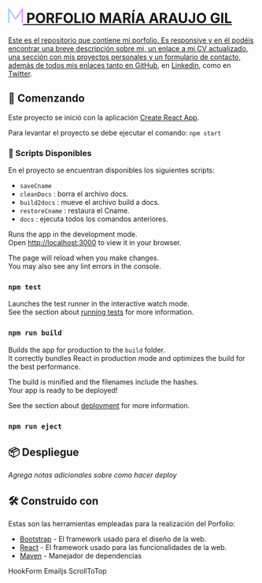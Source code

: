 # <a href="https://www.maragil.com" target="_blank" rel="noreferrer"> <img src="public/img/favicon.png" alt="html5" width="30" height="30"/> PORFOLIO MARÍA ARAUJO GIL

Este es el repositorio que contiene mi porfolio. Es responsive y en él podéis encontrar una breve descripción sobre mi, un enlace a mi CV actualizado, una sección con mis proyectos personales y un formulario de contacto, además de todos mis enlaces tanto en [GitHub](https://github.com/maragil), en [Linkedin](https://www.linkedin.com/in/maria-araujo-gil/), como en [Twitter](https://twitter.com/araujomaria84).

## 🚀 Comenzando 

 Este proyecto se inició con la aplicación [Create React App](https://github.com/facebook/create-react-app).

 Para levantar el proyecto se debe ejecutar el comando: `npm start`

### :floppy_disk: Scripts Disponibles

En el proyecto se encuentran disponibles los siguientes scripts:

- `saveCname`
- `cleanDocs` : borra el archivo docs.
- `build2docs` : mueve el archivo build a docs.
- `restoreCname` : restaura el Cname.
- `docs` : ejecuta todos los comandos anteriores.

Runs the app in the development mode.\
Open [http://localhost:3000](http://localhost:3000) to view it in your browser.

The page will reload when you make changes.\
You may also see any lint errors in the console.

### `npm test`

Launches the test runner in the interactive watch mode.\
See the section about [running tests](https://facebook.github.io/create-react-app/docs/running-tests) for more information.

### `npm run build`

Builds the app for production to the `build` folder.\
It correctly bundles React in production mode and optimizes the build for the best performance.

The build is minified and the filenames include the hashes.\
Your app is ready to be deployed!

See the section about [deployment](https://facebook.github.io/create-react-app/docs/deployment) for more information.

### `npm run eject`

## 📦 Despliegue 

_Agrega notas adicionales sobre como hacer deploy_

## 🛠️ Construido con 

Estas son las herramientas empleadas para la realización del Porfolio:

* [Bootstrap](https://getbootstrap.esdocu.com/) - El framework usado para el diseño de la web.
* [React](https://es.react.dev/) - El framework usado para las funcionalidades de la web.
* [Maven](https://maven.apache.org/) - Manejador de dependencias

HookForm
Emailjs
ScrollToTop
